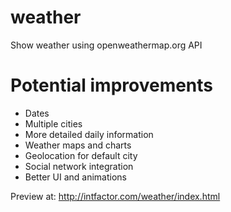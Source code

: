 # weather
Show weather using openweathermap.org API


# Potential improvements
- Dates
- Multiple cities
- More detailed daily information
- Weather maps and charts
- Geolocation for default city
- Social network integration
- Better UI and animations

Preview at: http://intfactor.com/weather/index.html